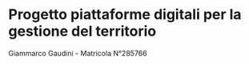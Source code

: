 # Progetto piattaforme digitali per la gestione del territorio
Giammarco Gaudini - Matricola N°285766
